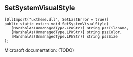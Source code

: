 ## SetSystemVisualStyle

```
[DllImport("uxtheme.dll", SetLastError = true)]
public static extern void SetSystemVisualStyle(
   [MarshalAs(UnmanagedType.LPWStr)] string pszFilename,
   [MarshalAs(UnmanagedType.LPWStr)] string pszColor,
   [MarshalAs(UnmanagedType.LPWStr)] string pszSize
);
```

Microsoft documentation: (TODO)
